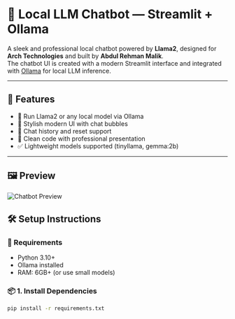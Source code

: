 # 💬 Local LLM Chatbot — Streamlit + Ollama

A sleek and professional local chatbot powered by **Llama2**, designed for **Arch Technologies** and built by **Abdul Rehman Malik**.  
The chatbot UI is created with a modern Streamlit interface and integrated with [Ollama](https://ollama.com) for local LLM inference.

---

## 🚀 Features

- 🧠 Run Llama2 or any local model via Ollama
- 🎨 Stylish modern UI with chat bubbles
- 🔁 Chat history and reset support
- 🧼 Clean code with professional presentation
- ✅ Lightweight models supported (tinyllama, gemma:2b)

---

## 🖼️ Preview

![Chatbot Preview](assets/preview.png)








## 🛠️ Setup Instructions

### 🔧 Requirements

- Python 3.10+
- Ollama installed
- RAM: 6GB+ (or use small models)

### 📦 1. Install Dependencies

```bash
pip install -r requirements.txt
